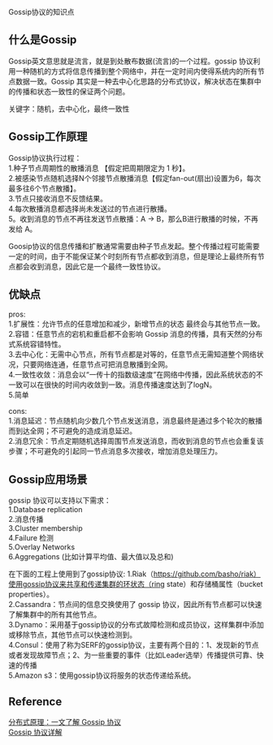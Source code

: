 Gossip协议的知识点

## 什么是Gossip
Gossip英文意思就是流言，就是到处散布数据(流言)的一个过程。gossip 协议利用一种随机的方式将信息传播到整个网络中，并在一定时间内使得系统内的所有节点数据一致。Gossip 其实是一种去中心化思路的分布式协议，解决状态在集群中的传播和状态一致性的保证两个问题。

关键字：随机，去中心化，最终一致性

## Gossip工作原理
Gossip协议执行过程：  
1.种子节点周期性的散播消息 【假定把周期限定为 1 秒】。  
2.被感染节点随机选择N个邻接节点散播消息【假定fan-out(扇出)设置为6，每次最多往6个节点散播】。  
3.节点只接收消息不反馈结果。  
4.每次散播消息都选择尚未发送过的节点进行散播。  
5。收到消息的节点不再往发送节点散播：A -> B，那么B进行散播的时候，不再发给 A。  

Goosip协议的信息传播和扩散通常需要由种子节点发起。整个传播过程可能需要一定的时间，由于不能保证某个时刻所有节点都收到消息，但是理论上最终所有节点都会收到消息，因此它是一个最终一致性协议。

## 优缺点
pros:  
1.扩展性：允许节点的任意增加和减少，新增节点的状态 最终会与其他节点一致。  
2.容错：任意节点的宕机和重启都不会影响 Gossip 消息的传播，具有天然的分布式系统容错特性。  
3.去中心化：无需中心节点，所有节点都是对等的，任意节点无需知道整个网络状况，只要网络连通，任意节点可把消息散播到全网。  
4.一致性收敛：消息会以“一传十的指数级速度”在网络中传播，因此系统状态的不一致可以在很快的时间内收敛到一致。消息传播速度达到了logN。  
5.简单  

cons:   
1.消息延迟：节点随机向少数几个节点发送消息，消息最终是通过多个轮次的散播而到达全网；不可避免的造成消息延迟。   
2.消息冗余：节点定期随机选择周围节点发送消息，而收到消息的节点也会重复该步骤；不可避免的引起同一节点消息多次接收，增加消息处理压力。   

## Gossip应用场景
gossip 协议可以支持以下需求：  
1.Database replication  
2.消息传播  
3.Cluster membership  
4.Failure 检测  
5.Overlay Networks  
6.Aggregations (比如计算平均值、最大值以及总和)  

在下面的工程上使用到了gossip协议: 
1.Riak（https://github.com/basho/riak）使用gossip协议来共享和传递集群的环状态（ring state）和存储桶属性（bucket properties）。  
2.Cassandra：节点间的信息交换使用了 gossip 协议，因此所有节点都可以快速了解集群中的所有其他节点。  
3.Dynamo：采用基于gossip协议的分布式故障检测和成员协议，这样集群中添加或移除节点，其他节点可以快速检测到。  
4.Consul：使用了称为SERF的gossip协议，主要有两个目的：1、发现新的节点或者发现故障节点；2、为一些重要的事件（比如Leader选举）传播提供可靠、快速的传播  
5.Amazon s3：使用gossip协议将服务的状态传递给系统。  

## Reference
[分布式原理：一文了解 Gossip 协议](https://blog.csdn.net/b6ecl1k7BS8O/article/details/86653449)  
[Gossip 协议详解](https://zhuanlan.zhihu.com/p/162971102)  
